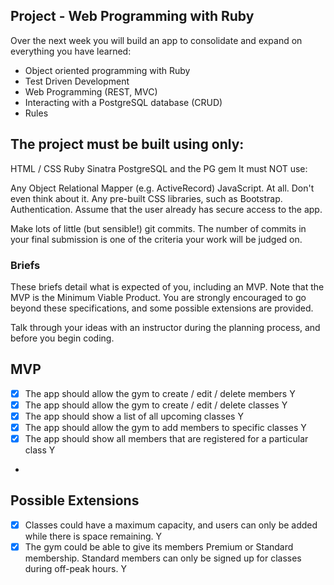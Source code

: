 ## Project - Web Programming with Ruby
Over the next week you will build an app to consolidate and expand on everything you have learned:

- Object oriented programming with Ruby
- Test Driven Development
- Web Programming (REST, MVC)
- Interacting with a PostgreSQL database (CRUD)
- Rules

## The project must be built using only:

HTML / CSS
Ruby
Sinatra
PostgreSQL and the PG gem
It must NOT use:

Any Object Relational Mapper (e.g. ActiveRecord)
JavaScript. At all. Don't even think about it.
Any pre-built CSS libraries, such as Bootstrap.
Authentication. Assume that the user already has secure access to the app.

Make lots of little (but sensible!) git commits. The number of commits in your final submission is one of the criteria your work will be judged on.

### Briefs
These briefs detail what is expected of you, including an MVP. Note that the MVP is the Minimum Viable Product. You are strongly encouraged to go beyond these specifications, and some possible extensions are provided.

Talk through your ideas with an instructor during the planning process, and before you begin coding.

## MVP
 - [x]  The app should allow the gym to create / edit / delete members Y
 - [x]  The app should allow the gym to create / edit / delete classes Y
 - [x]  The app should show a list of all upcoming classes Y
 - [X]  The app should allow the gym to add members to specific classes Y
 - [X]  The app should show all members that are registered for a particular class Y
 -
## Possible Extensions
 - [x] Classes could have a maximum capacity, and users can only be added while there is space remaining. Y
 - [x] The gym could be able to give its members Premium or Standard membership. Standard members can only be signed up for classes during off-peak hours. Y
